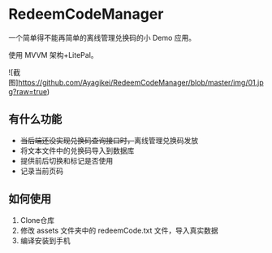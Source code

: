 # RedeemCodeManager

一个简单得不能再简单的离线管理兑换码的小 Demo 应用。

使用 MVVM 架构+LitePal。

![截图]https://github.com/Ayagikei/RedeemCodeManager/blob/master/img/01.jpg?raw=true)

## 有什么功能

- <del>当后端还没实现兑换码查询接口时，</del>离线管理兑换码发放
- 将文本文件中的兑换码导入到数据库
- 提供前后切换和标记是否使用
- 记录当前页码



## 如何使用

1. Clone仓库
2. 修改 assets 文件夹中的 redeemCode.txt 文件，导入真实数据
3. 编译安装到手机